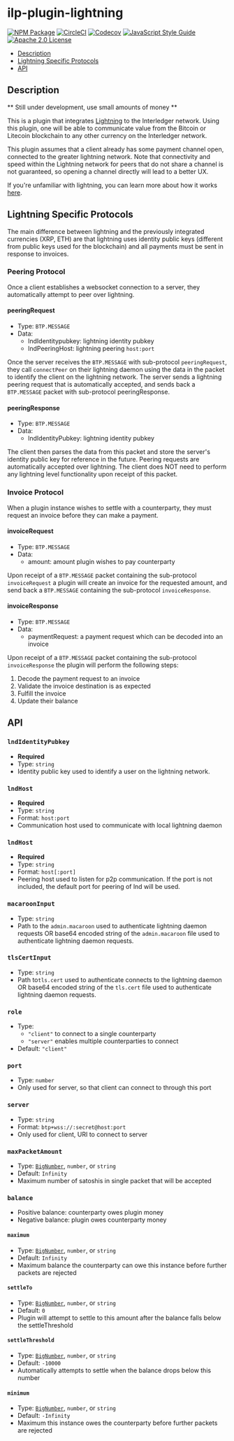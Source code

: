 # ilp-plugin-lightning

[![NPM Package](https://img.shields.io/npm/v/ilp-plugin-lightning/latest.svg?style=flat)](https://npmjs.org/package/ilp-plugin-lightning)
[![CircleCI](https://img.shields.io/circleci/project/github/interledgerjs/ilp-plugin-lightning.svg)](https://circleci.com/gh/interledgerjs/ilp-plugin-lightning)
[![Codecov](https://img.shields.io/codecov/c/github/interledgerjs/ilp-plugin-lightning.svg)](https://codecov.io/gh/interledgerjs/ilp-plugin-lightning)
[![JavaScript Style Guide](https://img.shields.io/badge/code_style-standard-brightgreen.svg)](https://standardjs.com)
[![Apache 2.0 License](https://img.shields.io/github/license/interledgerjs/ilp-plugin-lightning.svg)](https://github.com/interledgerjs/ilp-plugin-lightning/blob/master/LICENSE)

- [Description](#description)
- [Lightning Specific Protocols](#lightning-specific-protocols)
- [API](#api)

## Description

** Still under development, use small amounts of money **

This is a plugin that integrates [Lightning](https://lightning.network/)
to the Interledger network.  Using this plugin, one will be able to
communicate value from the Bitcoin or Litecoin blockchain to any other
currency on the Interledger network.

This plugin assumes that a client already has some payment channel
open, connected to the greater lightning network.  Note that connectivity and speed within the Lightning network for peers that do not share a channel is not guaranteed, so opening a channel directly will lead to a better UX.

If you're unfamiliar with lightning, you can learn more about
how it works [here](https://dev.lightning.community/).


## Lightning Specific Protocols

The main difference between lightning and the previously integrated currencies
(XRP, ETH) are that lightning uses identity public keys (different from public
keys used for the blockchain) and all payments must be sent in response to
invoices.

### Peering Protocol
Once a client establishes a websocket connection to a server, they automatically
attempt to peer over lightning.

#### peeringRequest
- Type: `BTP.MESSAGE`
- Data:
  - lndIdentitypubkey: lightning identity pubkey
  - lndPeeringHost: lightning peering `host:port`

Once the server receives the `BTP.MESSAGE` with sub-protocol `peeringRequest`,
they call `connectPeer` on their lightning daemon using the data in the packet
to identify the client on the lightning network.  The server sends a lightning
peering request that is automatically accepted, and sends back a `BTP.MESSAGE`
packet with sub-protocol peeringResponse.

#### peeringResponse
- Type: `BTP.MESSAGE`
- Data:
  - lndIdentityPubkey: lightning identity pubkey

The client then parses the data from this packet and store the server's
identity public key for reference in the future. Peering requests are
automatically accepted over lightning. The client does NOT need to perform any
lightning level functionality upon receipt of this packet.

### Invoice Protocol
When a plugin instance wishes to settle with a counterparty, they must request
an invoice before they can make a payment.

#### invoiceRequest
- Type: `BTP.MESSAGE`
- Data:
  - amount: amount plugin wishes to pay counterparty

Upon receipt of a `BTP.MESSAGE` packet containing the sub-protocol `invoiceRequest`
a plugin will create an invoice for the requested amount, and send back a
`BTP.MESSAGE` containing the sub-protocol `invoiceResponse`.

#### invoiceResponse
- Type: `BTP.MESSAGE`
- Data:
  - paymentRequest: a payment request which can be decoded into an invoice

Upon receipt of a `BTP.MESSAGE` packet containing the sub-protocol
`invoiceResponse` the plugin will perform the following steps:

1. Decode the payment request to an invoice
2. Validate the invoice destination is as expected
3. Fulfill the invoice
4. Update their balance

## API

### `lndIdentityPubkey`
- **Required**
- Type: `string`
- Identity public key used to identify a user on the lightning network.

### `lndHost`
- **Required**
- Type: `string`
- Format: `host:port`
- Communication host used to communicate with local lightning daemon

### `lndHost`
- **Required**
- Type: `string`
- Format: `host[:port]`
- Peering host used to listen for p2p communication. If the port is not included, the default port for peering of lnd will be used.

### `macaroonInput`
- Type: `string`
- Path to the `admin.macaroon` used to authenticate lightning daemon requests OR base64 encoded string of the `admin.macaroon` file used to authenticate lightning daemon requests.

### `tlsCertInput`
- Type: `string`
- Path to`tls.cert` used to authenticate connects to the lightning daemon OR base64 encoded string of the `tls.cert` file used to authenticate lightning daemon requests.

### `role`
- Type:
  - `"client"` to connect to a single counterparty
  - `"server"` enables multiple counterparties to connect
- Default: `"client"`

### `port`
- Type: `number`
- Only used for server, so that client can connect to through this port

### `server`
- Type: `string`
- Format: `btp+wss://:secret@host:port`
- Only used for client, URI to connect to server

### `maxPacketAmount`
- Type: [`BigNumber`](http://mikemcl.github.io/bignumber.js/), `number`, or
  `string`
- Default: `Infinity`
- Maximum number of satoshis in single packet that will be accepted

### `balance`
- Positive balance: counterparty owes plugin money
- Negative balance: plugin owes counterparty money

#### `maximum`
- Type: [`BigNumber`](http://mikemcl.github.io/bignumber.js/), `number`, or `string`
- Default: `Infinity`
- Maximum balance the counterparty can owe this instance before further packets are rejected

#### `settleTo`
- Type: [`BigNumber`](http://mikemcl.github.io/bignumber.js/), `number`, or `string`
- Default: `0`
- Plugin will attempt to settle to this amount after the balance falls below the settleThreshold

#### `settleThreshold`
- Type: [`BigNumber`](http://mikemcl.github.io/bignumber.js/), `number`, or `string`
- Default: `-10000`
- Automatically attempts to settle when the balance drops below this number

#### `minimum`
- Type: [`BigNumber`](http://mikemcl.github.io/bignumber.js/), `number`, or `string`
- Default: `-Infinity`
- Maximum this instance owes the counterparty before further packets are
  rejected
